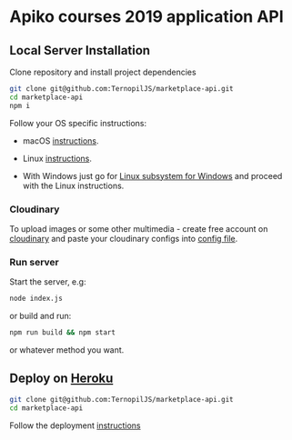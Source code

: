 # Apiko courses 2019 application API

## Local Server Installation

Clone repository and install project dependencies
```bash
git clone git@github.com:TernopilJS/marketplace-api.git
cd marketplace-api
npm i
```

Follow your OS specific instructions:
- macOS [instructions](doc/quickstart.macos.md).

- Linux [instructions](doc/quickstart.linux.md).

- With Windows just go for [Linux subsystem for Windows](https://docs.microsoft.com/en-us/windows/wsl/install-win10) and proceed with the Linux instructions.

### Cloudinary
To upload images or some other multimedia - create free account on [cloudinary](https://cloudinary.com/)
and paste your cloudinary configs into [config file](src/config.js#L13).

### Run server
Start the server, e.g:
```bash
node index.js
```
or build and run:
```bash
npm run build && npm start
```
or whatever method you want.

## Deploy on [Heroku](https://dashboard.heroku.com)

```bash
git clone git@github.com:TernopilJS/marketplace-api.git
cd marketplace-api
```
Follow the deployment [instructions](doc/heroku.md)
